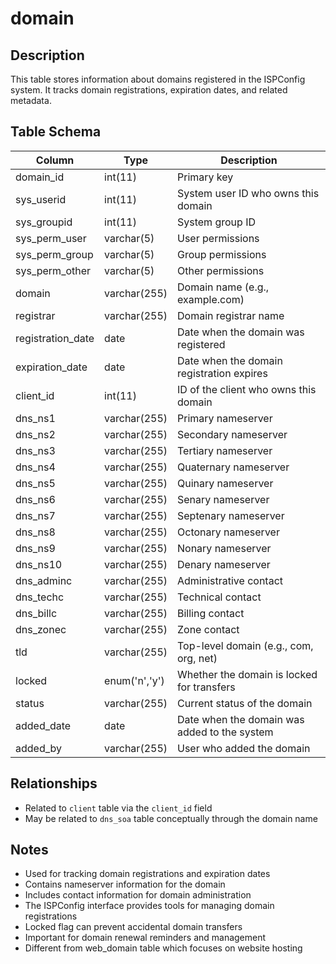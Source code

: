 # domain

## Description
This table stores information about domains registered in the ISPConfig system. It tracks domain registrations, expiration dates, and related metadata.

## Table Schema
| Column | Type | Description |
|--------|------|-------------|
| domain_id | int(11) | Primary key |
| sys_userid | int(11) | System user ID who owns this domain |
| sys_groupid | int(11) | System group ID |
| sys_perm_user | varchar(5) | User permissions |
| sys_perm_group | varchar(5) | Group permissions |
| sys_perm_other | varchar(5) | Other permissions |
| domain | varchar(255) | Domain name (e.g., example.com) |
| registrar | varchar(255) | Domain registrar name |
| registration_date | date | Date when the domain was registered |
| expiration_date | date | Date when the domain registration expires |
| client_id | int(11) | ID of the client who owns this domain |
| dns_ns1 | varchar(255) | Primary nameserver |
| dns_ns2 | varchar(255) | Secondary nameserver |
| dns_ns3 | varchar(255) | Tertiary nameserver |
| dns_ns4 | varchar(255) | Quaternary nameserver |
| dns_ns5 | varchar(255) | Quinary nameserver |
| dns_ns6 | varchar(255) | Senary nameserver |
| dns_ns7 | varchar(255) | Septenary nameserver |
| dns_ns8 | varchar(255) | Octonary nameserver |
| dns_ns9 | varchar(255) | Nonary nameserver |
| dns_ns10 | varchar(255) | Denary nameserver |
| dns_adminc | varchar(255) | Administrative contact |
| dns_techc | varchar(255) | Technical contact |
| dns_billc | varchar(255) | Billing contact |
| dns_zonec | varchar(255) | Zone contact |
| tld | varchar(255) | Top-level domain (e.g., com, org, net) |
| locked | enum('n','y') | Whether the domain is locked for transfers |
| status | varchar(255) | Current status of the domain |
| added_date | date | Date when the domain was added to the system |
| added_by | varchar(255) | User who added the domain |

## Relationships
- Related to `client` table via the `client_id` field
- May be related to `dns_soa` table conceptually through the domain name

## Notes
- Used for tracking domain registrations and expiration dates
- Contains nameserver information for the domain
- Includes contact information for domain administration
- The ISPConfig interface provides tools for managing domain registrations
- Locked flag can prevent accidental domain transfers
- Important for domain renewal reminders and management
- Different from web_domain table which focuses on website hosting
